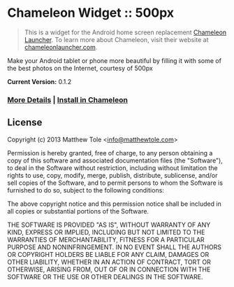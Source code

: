 # Chameleon Widget :: 500px

> This is a widget for the Android home screen replacement [Chameleon Launcher][1]. To learn more about Chameleon, visit their website at [chameleonlauncher.com][1].

Make your Android tablet or phone more beautiful by filling it with some of the best photos on the Internet, courtesy of 500px

**Current Version:** 0.1.2

### [More Details][3] | [Install in Chameleon][2]

## License

Copyright (c) 2013 Matthew Tole &lt;info@matthewtole.com&gt;

Permission is hereby granted, free of charge, to any person obtaining a copy of this software and associated documentation files (the "Software"), to deal in the Software without restriction, including without limitation the rights to use, copy, modify, merge, publish, distribute, sublicense, and/or sell copies of the Software, and to permit persons to whom the Software is furnished to do so, subject to the following conditions:

The above copyright notice and this permission notice shall be included in all copies or substantial portions of the Software.

THE SOFTWARE IS PROVIDED "AS IS", WITHOUT WARRANTY OF ANY KIND, EXPRESS OR IMPLIED, INCLUDING BUT NOT LIMITED TO THE WARRANTIES OF MERCHANTABILITY, FITNESS FOR A PARTICULAR PURPOSE AND NONINFRINGEMENT. IN NO EVENT SHALL THE AUTHORS OR COPYRIGHT HOLDERS BE LIABLE FOR ANY CLAIM, DAMAGES OR OTHER LIABILITY, WHETHER IN AN ACTION OF CONTRACT, TORT OR OTHERWISE, ARISING FROM, OUT OF OR IN CONNECTION WITH THE SOFTWARE OR THE USE OR OTHER DEALINGS IN THE SOFTWARE.

[1]: http://www.chameleonlauncher.com/
[2]: http://widgetgecko.com/500px/
[3]: http://widgetgecko.com/500px/info/
